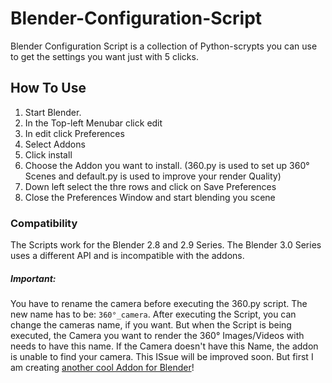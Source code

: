 # Blender-Configuration-Script
Blender Configuration Script is a collection of Python-scrypts  you can use to get the settings you want just with 5 clicks. 

## How To Use
1. Start Blender.      
2. In the Top-left Menubar click edit
3. In edit click Preferences
4. Select Addons
5. Click install
6. Choose the Addon you want to install. (360.py is used to set up 360° Scenes and default.py is used to improve your render Quality)
7. Down left select the thre rows and click on Save Preferences
8. Close the Preferences Window and start blending you scene



### Compatibility

The Scripts work for the Blender 2.8 and 2.9 Series. The Blender 3.0 Series uses a different API and is incompatible with the addons.

##### Important:
You have to rename the camera before executing the 360.py script.
The new name has to be: `360°_camera`. After executing the Script, you can change the cameras name, if you want.
But when the Script is being executed, the Camera you want to render the 360° Images/Videos with needs to have this name. If the Camera doesn't have this Name, the addon is unable to find your camera. This ISsue will be improved soon. But first I am creating [another cool Addon for Blender](https://github.com/heschy/Stargate-Generator)!
